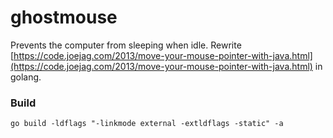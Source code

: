 ghostmouse
===============
Prevents the computer from sleeping when idle. Rewrite [https://code.joejag.com/2013/move-your-mouse-pointer-with-java.html](https://code.joejag.com/2013/move-your-mouse-pointer-with-java.html) in golang.

### Build
```
go build -ldflags "-linkmode external -extldflags -static" -a
```
